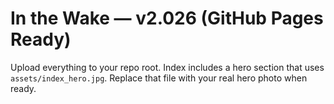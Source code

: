 # In the Wake — v2.026 (GitHub Pages Ready)

Upload everything to your repo root. Index includes a hero section that uses `assets/index_hero.jpg`.
Replace that file with your real hero photo when ready.

